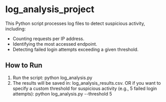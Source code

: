 # log_analysis_project
This Python script processes log files to detect suspicious activity, including:
- Counting requests per IP address.
- Identifying the most accessed endpoint.
- Detecting failed login attempts exceeding a given threshold.

## How to Run
1. Run the script: python log_analysis.py
2. The results will be saved in: log_analysis_results.csv.
 OR 
 if you want to specify a custom threshold for suspicious activity (e.g., 5 failed login attempts): python log_analysis.py --threshold 5


